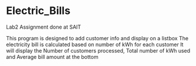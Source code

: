 # Electric_Bills

Lab2 Assignment done at SAIT



This program is designed to add customer info and display on a listbox 
The electricity bill is calculated based on number of kWh for each customer
It will display the Number of customers processed, Total number of kWh used
and Average bill amount at the bottom
